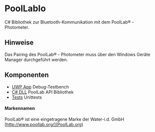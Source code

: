 # PoolLabIo
C# Bibliothek zur Bluetooth-Kommunikation mit dem PoolLab® - Photometer.

## Hinweise
Das Pairing des PoolLab® - Photometer muss über den Windows Geräte Manager durchgeführt werden.

## Komponenten
* [UWP App](Src/PoolLabIo_DLL) Debug-Testbench
* [C# DLL](Src/PoolLabIo_DLL) PoolLab API Bibliothek
* [Tests](Src/PoolLabIo_DLL) Unittests


#### Markennamen
PoolLab® ist eine eingetragene Marke der Water-i.d. GmbH     
[http://www.poollab.org/](PoolLab.org)
